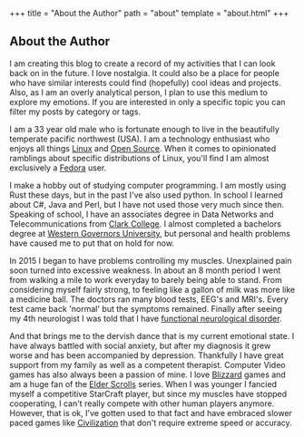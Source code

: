 +++
title = "About the Author"
path = "about"
template = "about.html"
+++
## About the Author

I am creating this blog to create a record of my activities that I can look back on in the future. I love nostalgia. It could also be a place for people who have similar interests could find (hopefully) cool ideas and projects. Also, as I am an overly analytical person, I plan to use this medium to explore my emotions. If you are interested in only a specific topic you can filter my posts by category or tags.

I am a 33 year old male who is fortunate enough to live in the beautifully temperate pacific northwest (USA). I am a technology enthusiast who enjoys all things [Linux](https://en.wikipedia.org/wiki/Linux) and [Open Source](https://en.wikipedia.org/wiki/Open_source). When it comes to opinionated ramblings about specific distributions of Linux, you'll find I am almost exclusively a [Fedora](https://getfedora.org/) user.

I make a hobby out of studying computer programming. I am mostly using Rust these days, but in the past I've also used python. In school I learned about C#, Java and Perl, but I have not used those very much since then. Speaking of school, I have an associates degree in Data Networks and Telecommunications from [Clark College](http://www.clark.edu/). I almost completed a bachelors degree at [Western Governors University](https://www.wgu.edu/), but personal and health problems have caused me to put that on hold for now.

In 2015 I began to have problems controlling my muscles. Unexplained pain soon turned into excessive weakness. In about an 8 month period I went from walking a mile to work everyday to barely being able to stand. From considering myself fairly strong, to feeling like a gallon of milk was more like a medicine ball. The doctors ran many blood tests, EEG's and MRI's. Every test came back 'normal' but the symptoms remained. Finally after seeing my 4th neurologist I was told that I have [functional neurological disorder](https://en.wikipedia.org/wiki/Functional_neurological_symptom_disorder).

And that brings me to the dervish dance that is my current emotional state. I have always battled with social anxiety, but after my diagnosis it grew worse and has been accompanied by depression. Thankfully I have great support from my family as well as a competent therapist.
Computer Video games has also always been a passion of mine. I love [Blizzard](https://www.blizzard.com) games and am a huge fan of the [Elder Scrolls](https://elderscrolls.bethesda.net) series. When I was younger I fancied myself a competitive StarCraft player, but since my muscles have stopped cooperating, I can't really compete with other human players anymore. However, that is ok, I've gotten used to that fact and have embraced slower paced games like [Civilization](https://civilization.com/) that don't require extreme speed or accuracy. 
